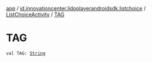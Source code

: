 [app](../../index.md) / [id.innovationcenter.lidoplayerandroidsdk.listchoice](../index.md) / [ListChoiceActivity](index.md) / [TAG](./-t-a-g.md)

# TAG

`val TAG: `[`String`](https://kotlinlang.org/api/latest/jvm/stdlib/kotlin/-string/index.html)